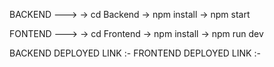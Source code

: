 BACKEND --->
-> cd Backend
-> npm install
-> npm start

FONTEND --->
-> cd Frontend
-> npm install
-> npm run dev

BACKEND DEPLOYED LINK :- 
FRONTEND DEPLOYED LINK :- 
